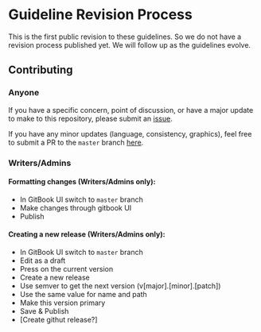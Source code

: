 # Guideline Revision Process

This is the first public revision to these guidelines. So we do not have a revision process published yet.  We will follow up as the guidelines evolve.

## Contributing

### Anyone

If you have a specific concern, point of discussion, or have a major update to make to this repository, please submit an [issue](https://github.com/SecurEth/guidelines/issues/new).

If you have any minor updates \(language, consistency, graphics\), feel free to submit a PR to the `master` branch [here](https://github.com/SecurEth/guidelines/compare).

### Writers/Admins

#### Formatting changes (Writers/Admins only):
- In GitBook UI switch to `master` branch
- Make changes through gitbook UI
- Publish

#### Creating a new release (Writers/Admins only):
- In GitBook UI switch to `master` branch
- Edit as a draft
- Press on the current version
- Create a new release
- Use semver to get the next version (v[major].[minor].[patch])
- Use the same value for name and path
- Make this version primary
- Save & Publish
- [Create githut release?]
